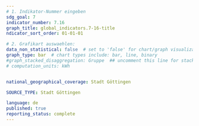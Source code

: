 ```yaml
---
# 1. Indikator-Nummer eingeben 
sdg_goal: 7
indicator_number: 7.16
graph_title: global_indicators.7-16-title
ndicator_sort_order: 01-01-01

# 2. Grafikart auswaehlen: 
data_non_statistical: false  # set to 'false' for chart/graph visualization 
graph_type: bar  # chart types include: bar, line, binary 
#graph_stacked_disaggregation: Gruppe  ## uncomment this line for stacked bars. eplace 'Geschlecht' with the field of aggregation. 
# computation_units: kWh


national_geographical_coverage: Stadt Göttingen

SOURCE_TYPE: Stadt Göttingen

language: de   
published: true 
reporting_status: complete
---
```

